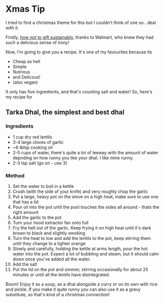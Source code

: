 # Xmas Tip

I tried to find a christmas theme for this but I couldn't think of one so.. deal with it.

Firstly, [how _not_ to gift sustainably](https://www.walmart.com/ip/Crystal-Art-Collect-Moments-Not-Things-Wrapped-Canvas-Print-Wall-Art-Decor/750547279), thanks to Walmart, who knew they had such a delicious sense of irony!

Now, I'm going to give you a recipe. It's one of my favourites because its

- Cheap as hell
- Simple
- Nutrious
- and Delicous!
- (also vegan) 

It only has five ingredients, and that's counting salt and water! So, here's my recipe for 

## Tarka Dhal, the simplest and best dhal

### Ingredients

- 1 cup dry red lentils
- 3-4 large cloves of garlic
- ~6 tblsp cooking oil
- 2-5 cups of water, there's quite a lot of leeway with the amount of water depnding on how runny you like your dhal. I like mine runny.
- 2-3 tsp salt (go on - use 3)

### Method

1. Set the water to boil in a kettle
2. Crush (with the side of your knife) and very roughly chop the garlic
3. Put a large, heavy pot on the stove on a high heat, make sure to use one that has a lid
4. Pour oil into the pot until the pool touches the sides all around - thats the right amount
5. Add the garlic to the pot
6. Turn your hood extractor fan onto full
7. Fry the hell out of the garlic. Keep frying it on high heat until it's dark brown to black and slightly smoking
8. Turn the heat to low and add the lentils to the pot, keep stirring them until they change to a lighter orange
9. Slowly and carefully, holding the kettle at arms length, pour the hot water into the pot. Expect a lot of bubbling and steam, but it should calm down once you've added all the water.
10. Add the salt
11. Put the lid on the pot and simmer, stirring occasionally for about 25 minutes or until all the lentils have disintegrated.

Boom! Enjoy it as a soup, as a dhal alongside a curry or on its own with rice and pickle. If you make it quite runny you can also use it as a gravy substitute, so that's kind of a christmas connection!
